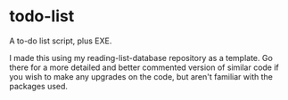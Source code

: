 # todo-list
A to-do list script, plus EXE.


I made this using my reading-list-database repository as a template. Go there for a more detailed and better commented
version of similar code if you wish to make any upgrades on the code, but aren't familiar with the packages used.
